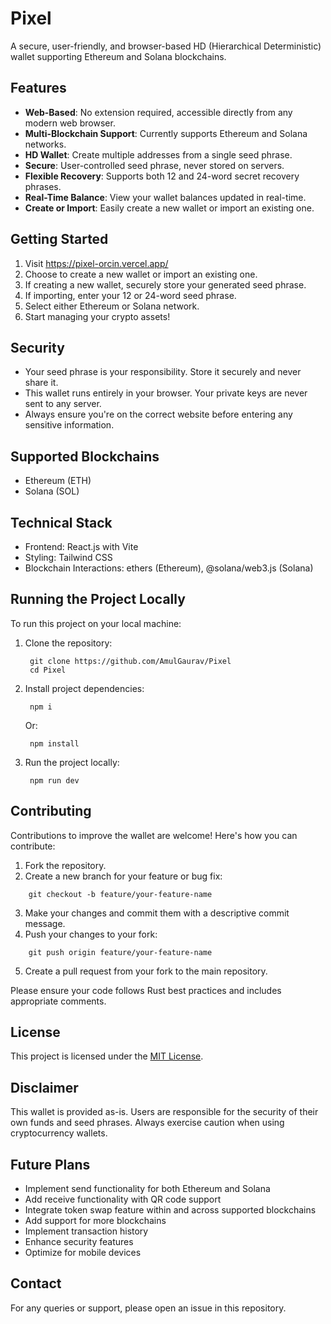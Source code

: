# Pixel

A secure, user-friendly, and browser-based HD (Hierarchical Deterministic) wallet supporting Ethereum and Solana blockchains.

## Features

- **Web-Based**: No extension required, accessible directly from any modern web browser.
- **Multi-Blockchain Support**: Currently supports Ethereum and Solana networks.
- **HD Wallet**: Create multiple addresses from a single seed phrase.
- **Secure**: User-controlled seed phrase, never stored on servers.
- **Flexible Recovery**: Supports both 12 and 24-word secret recovery phrases.
- **Real-Time Balance**: View your wallet balances updated in real-time.
- **Create or Import**: Easily create a new wallet or import an existing one.

## Getting Started

1. Visit https://pixel-orcin.vercel.app/
2. Choose to create a new wallet or import an existing one.
3. If creating a new wallet, securely store your generated seed phrase.
4. If importing, enter your 12 or 24-word seed phrase.
5. Select either Ethereum or Solana network.
6. Start managing your crypto assets!

## Security

- Your seed phrase is your responsibility. Store it securely and never share it.
- This wallet runs entirely in your browser. Your private keys are never sent to any server.
- Always ensure you're on the correct website before entering any sensitive information.

## Supported Blockchains

- Ethereum (ETH)
- Solana (SOL)

## Technical Stack

- Frontend: React.js with Vite
- Styling: Tailwind CSS
- Blockchain Interactions: ethers (Ethereum), @solana/web3.js (Solana)

## Running the Project Locally

To run this project on your local machine:

1. Clone the repository:
   ```
    git clone https://github.com/AmulGaurav/Pixel
    cd Pixel
   ```
2. Install project dependencies:
   ```
    npm i
   ```
   Or:
   ```
    npm install
   ```
3. Run the project locally:
   ```
    npm run dev
   ```

## Contributing

Contributions to improve the wallet are welcome! Here's how you can contribute:

1. Fork the repository.
2. Create a new branch for your feature or bug fix:

```
    git checkout -b feature/your-feature-name
```

3. Make your changes and commit them with a descriptive commit message.
4. Push your changes to your fork:

```
    git push origin feature/your-feature-name
```

5. Create a pull request from your fork to the main repository.

Please ensure your code follows Rust best practices and includes appropriate comments.

## License

This project is licensed under the [MIT License](LICENSE).

## Disclaimer

This wallet is provided as-is. Users are responsible for the security of their own funds and seed phrases. Always exercise caution when using cryptocurrency wallets.

## Future Plans

- Implement send functionality for both Ethereum and Solana
- Add receive functionality with QR code support
- Integrate token swap feature within and across supported blockchains
- Add support for more blockchains
- Implement transaction history
- Enhance security features
- Optimize for mobile devices

## Contact

For any queries or support, please open an issue in this repository.
